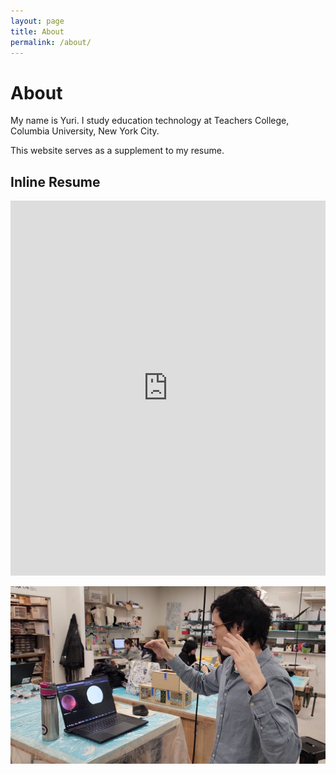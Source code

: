 ```yaml
---
layout: page
title: About
permalink: /about/
---
```


# About

My name is Yuri. I study education technology at Teachers College, Columbia University, New York City.

This website serves as a supplement to my resume.

## Inline Resume

<iframe src="https://onedrive.live.com/embed?cid=2E6DB271D2FC8DFA&resid=2E6DB271D2FC8DFA%211076&authkey=AM7ys8lLs8-TWzg" width="100%" height="600px" frameborder="0" scrolling="no"></iframe>

![Self Image](/media/self01.png)
